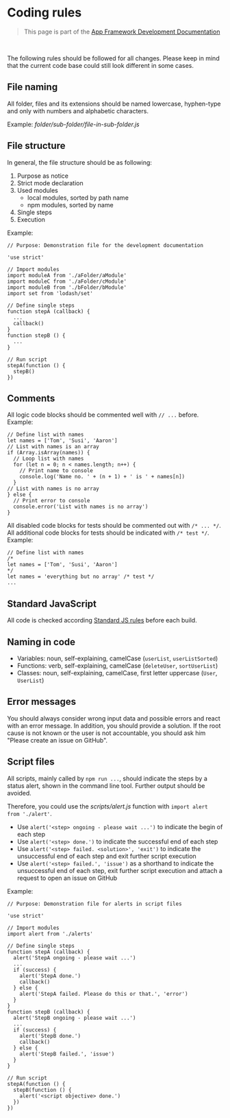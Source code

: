 # Coding rules

> This page is part of the [App Framework Development Documentation](../DEVELOPMENT.md)

<br />

The following rules should be followed for all changes. Please keep in mind that the current code base could still look different in some cases.

## File naming

All folder, files and its extensions should be named lowercase, hyphen-type and only with numbers and alphabetic characters.

Example: *folder/sub-folder/file-in-sub-folder.js*

## File structure

In general, the file structure should be as following:

1. Purpose as notice
2. Strict mode declaration
3. Used modules
   - local modules, sorted by path name
   - npm modules, sorted by name
4. Single steps
5. Execution

Example:

```
// Purpose: Demonstration file for the development documentation

'use strict'

// Import modules
import moduleA from './aFolder/aModule'
import moduleC from './aFolder/cModule'
import moduleB from './bFolder/bModule'
import set from 'lodash/set'

// Define single steps
function stepA (callback) {
  ...
  callback()
}
function stepB () {
  ...
}

// Run script
stepA(function () {
  stepB()
})
```

## Comments

All logic code blocks should be commented well with `// ...` before. Example:

```
// Define list with names
let names = ['Tom', 'Susi', 'Aaron']
// List with names is an array
if (Array.isArray(names)) {
  // Loop list with names
  for (let n = 0; n < names.length; n++) {
    // Print name to console
    console.log('Name no. ' + (n + 1) + ' is ' + names[n])
  }
// List with names is no array
} else {
  // Print error to console
  console.error('List with names is no array')
}
```

All disabled code blocks for tests should be commented out with `/* ... */`. All additional code blocks for tests should be indicated with `/* test */`. Example:

```
// Define list with names
/*
let names = ['Tom', 'Susi', 'Aaron']
*/
let names = 'everything but no array' /* test */
...
```

## Standard JavaScript

All code is checked according [Standard JS rules](http://standardjs.com/) before each build.

## Naming in code

- Variables: noun, self-explaining, camelCase (`userList`, `userListSorted`)
- Functions: verb, self-explaining, camelCase (`deleteUser`, `sortUserList`)
- Classes: noun, self-explaining, camelCase, first letter uppercase (`User`, `UserList`)

## Error messages

You should always consider wrong input data and possible errors and react with an error message. In addition, you should provide a solution. If the root cause is not known or the user is not accountable, you should ask him "Please create an issue on GitHub".

## Script files

All scripts, mainly called by `npm run ...`, should indicate the steps by a status alert, shown in the command line tool. Further output should be avoided.

Therefore, you could use the *scripts/alert.js* function with `import alert from './alert'`.

- Use `alert('<step> ongoing - please wait ...')` to indicate the begin of each step
- Use `alert('<step> done.')` to indicate the successful end of each step
- Use `alert('<step> failed. <solution>', 'exit')` to indicate the unsuccessful end of each step and exit further script execution
- Use `alert('<step> failed.', 'issue')` as a shorthand to indicate the unsuccessful end of each step, exit further script execution and attach a request to open an issue on GitHub

Example:

```
// Purpose: Demonstration file for alerts in script files

'use strict'

// Import modules
import alert from './alerts'

// Define single steps
function stepA (callback) {
  alert('StepA ongoing - please wait ...')
  ...
  if (success) {
    alert('StepA done.')
    callback()
  } else {
    alert('StepA failed. Please do this or that.', 'error')
  }
}
function stepB (callback) {
  alert('StepB ongoing - please wait ...')
  ...
  if (success) {
    alert('StepB done.')
    callback()
  } else {
    alert('StepB failed.', 'issue')
  }
}

// Run script
stepA(function () {
  stepB(function () {
    alert('<script objective> done.')
  })
})
```
